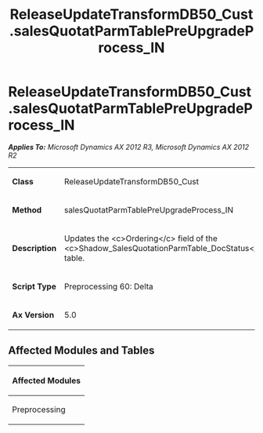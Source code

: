 ﻿---
title: ReleaseUpdateTransformDB50_Cust.salesQuotatParmTablePreUpgradeProcess_IN
TOCTitle: ReleaseUpdateTransformDB50_Cust.salesQuotatParmTablePreUpgradeProcess_IN
ms:assetid: f516f084-ac0b-46e5-47f7-5e3577a67ffa
ms:mtpsurl: https://msdn.microsoft.com/en-us/library/JJ737570(v=AX.60)
ms:contentKeyID: 49712263
ms.date: 05/18/2015
mtps_version: v=AX.60
---

# ReleaseUpdateTransformDB50\_Cust.salesQuotatParmTablePreUpgradeProcess\_IN 


_**Applies To:** Microsoft Dynamics AX 2012 R3, Microsoft Dynamics AX 2012 R2_

<table>
<colgroup>
<col style="width: 50%" />
<col style="width: 50%" />
</colgroup>
<tbody>
<tr class="odd">
<td><p><strong>Class</strong></p></td>
<td><p>ReleaseUpdateTransformDB50_Cust</p></td>
</tr>
<tr class="even">
<td><p><strong>Method</strong></p></td>
<td><p>salesQuotatParmTablePreUpgradeProcess_IN</p></td>
</tr>
<tr class="odd">
<td><p><strong>Description</strong></p></td>
<td><p>Updates the &lt;c&gt;Ordering&lt;/c&gt; field of the &lt;c&gt;Shadow_SalesQuotationParmTable_DocStatus&lt;/c&gt; table.</p></td>
</tr>
<tr class="even">
<td><p><strong>Script Type</strong></p></td>
<td><p>Preprocessing 60: Delta</p></td>
</tr>
<tr class="odd">
<td><p><strong>Ax Version</strong></p></td>
<td><p>5.0</p></td>
</tr>
</tbody>
</table>


## Affected Modules and Tables

<table>
<colgroup>
<col style="width: 100%" />
</colgroup>
<thead>
<tr class="header">
<th><p>Affected Modules</p></th>
</tr>
</thead>
<tbody>
<tr class="odd">
<td><p>Preprocessing</p></td>
</tr>
</tbody>
</table>

  


